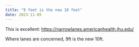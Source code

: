 ```yaml
---
title: "9 feet is the new 10 feet"
date: 2023-11-05
---
```


This is excellent: https://narrowlanes.americanhealth.jhu.edu/

Where lanes are concerned, 9ft is the new 10ft.
